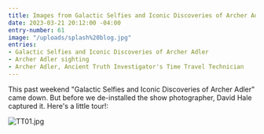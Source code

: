 ```yaml
---
title: Images from Galactic Selfies and Iconic Discoveries of Archer Adler
date: 2023-03-21 20:12:00 -04:00
entry-number: 61
image: "/uploads/splash%20blog.jpg"
entries:
- Galactic Selfies and Iconic Discoveries of Archer Adler
- Archer Adler sighting
- Archer Adler, Ancient Truth Investigator's Time Travel Technician
---
```


This past weekend "Galactic Selfies and Iconic Discoveries of Archer Adler" came down. But before we de-installed the show photographer, David Hale captured it. Here's a little tour!:

![TT01.jpg](/uploads/TT01.jpg)